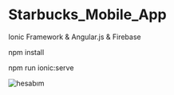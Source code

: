 # Starbucks_Mobile_App
Ionic Framework & Angular.js & Firebase


npm install

npm run ionic:serve


![hesabım](https://user-images.githubusercontent.com/50195220/110190694-a0bc6600-7e35-11eb-8f92-666b1e23207a.png)
